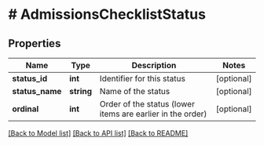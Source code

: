 # # AdmissionsChecklistStatus

## Properties

Name | Type | Description | Notes
------------ | ------------- | ------------- | -------------
**status_id** | **int** | Identifier for this status | [optional]
**status_name** | **string** | Name of the status | [optional]
**ordinal** | **int** | Order of the status (lower items are earlier in the order) | [optional]

[[Back to Model list]](../../README.md#models) [[Back to API list]](../../README.md#endpoints) [[Back to README]](../../README.md)
